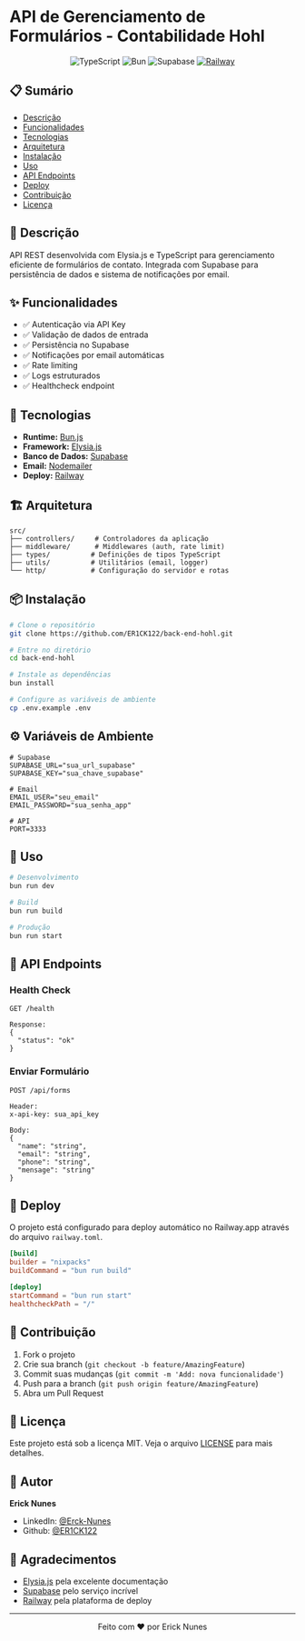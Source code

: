 # API de Gerenciamento de Formulários - Contabilidade Hohl

<div align="center">

![TypeScript](https://img.shields.io/badge/typescript-%23007ACC.svg?style=for-the-badge&logo=typescript&logoColor=white)
![Bun](https://img.shields.io/badge/Bun-%23000000.svg?style=for-the-badge&logo=bun&logoColor=white)
![Supabase](https://img.shields.io/badge/Supabase-3ECF8E?style=for-the-badge&logo=supabase&logoColor=white)
[![Railway](https://img.shields.io/badge/Railway-%23000000.svg?style=for-the-badge&logo=railway&logoColor=white)](https://railway.app/)

</div>

## 📋 Sumário
- [Descrição](#-descrição)
- [Funcionalidades](#-funcionalidades)
- [Tecnologias](#-tecnologias)
- [Arquitetura](#-arquitetura)
- [Instalação](#-instalação)
- [Uso](#-uso)
- [API Endpoints](#-api-endpoints)
- [Deploy](#-deploy)
- [Contribuição](#-contribuição)
- [Licença](#-licença)

## 📝 Descrição

API REST desenvolvida com Elysia.js e TypeScript para gerenciamento eficiente de formulários de contato. Integrada com Supabase para persistência de dados e sistema de notificações por email.

## ✨ Funcionalidades

- ✅ Autenticação via API Key
- ✅ Validação de dados de entrada
- ✅ Persistência no Supabase
- ✅ Notificações por email automáticas
- ✅ Rate limiting
- ✅ Logs estruturados
- ✅ Healthcheck endpoint

## 🚀 Tecnologias

- **Runtime:** [Bun.js](https://bun.sh/)
- **Framework:** [Elysia.js](https://elysiajs.com/)
- **Banco de Dados:** [Supabase](https://supabase.com/)
- **Email:** [Nodemailer](https://nodemailer.com/)
- **Deploy:** [Railway](https://railway.app/)

## 🏗 Arquitetura

```
src/
├── controllers/     # Controladores da aplicação
├── middleware/      # Middlewares (auth, rate limit)
├── types/          # Definições de tipos TypeScript
├── utils/          # Utilitários (email, logger)
└── http/           # Configuração do servidor e rotas
```

## 📦 Instalação

```bash
# Clone o repositório
git clone https://github.com/ER1CK122/back-end-hohl.git

# Entre no diretório
cd back-end-hohl

# Instale as dependências
bun install

# Configure as variáveis de ambiente
cp .env.example .env
```

## ⚙️ Variáveis de Ambiente

```env
# Supabase
SUPABASE_URL="sua_url_supabase"
SUPABASE_KEY="sua_chave_supabase"

# Email
EMAIL_USER="seu_email"
EMAIL_PASSWORD="sua_senha_app"

# API
PORT=3333
```

## 🔨 Uso

```bash
# Desenvolvimento
bun run dev

# Build
bun run build

# Produção
bun run start
```

## 📡 API Endpoints

### Health Check
```http
GET /health

Response:
{
  "status": "ok"
}
```

### Enviar Formulário
```http
POST /api/forms

Header:
x-api-key: sua_api_key

Body:
{
  "name": "string",
  "email": "string",
  "phone": "string",
  "mensage": "string"
}
```

## 🚢 Deploy

O projeto está configurado para deploy automático no Railway.app através do arquivo `railway.toml`.

```toml
[build]
builder = "nixpacks"
buildCommand = "bun run build"

[deploy]
startCommand = "bun run start"
healthcheckPath = "/"
```

## 🤝 Contribuição

1. Fork o projeto
2. Crie sua branch (`git checkout -b feature/AmazingFeature`)
3. Commit suas mudanças (`git commit -m 'Add: nova funcionalidade'`)
4. Push para a branch (`git push origin feature/AmazingFeature`)
5. Abra um Pull Request

## 📝 Licença

Este projeto está sob a licença MIT. Veja o arquivo [LICENSE](LICENSE) para mais detalhes.

## 👤 Autor

**Erick Nunes**
- LinkedIn: [@Erck-Nunes](https://www.linkedin.com/in/erck-nunes/)
- Github: [@ER1CK122](https://github.com/ER1CK122)

## 🙏 Agradecimentos

- [Elysia.js](https://elysiajs.com/) pela excelente documentação
- [Supabase](https://supabase.com/) pelo serviço incrível
- [Railway](https://railway.app/) pela plataforma de deploy

---

<div align="center">
Feito com ❤️ por Erick Nunes
</div>
